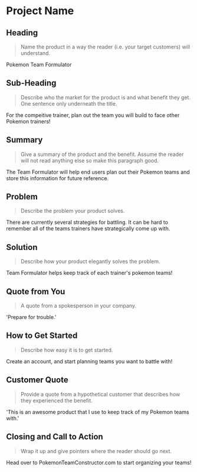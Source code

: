 # Project Name #

<!-- 
> This material was originally posted [here](http://www.quora.com/What-is-Amazons-approach-to-product-development-and-product-management). It is reproduced here for posterities sake.

There is an approach called "working backwards" that is widely used at Amazon. They work backwards from the customer, rather than starting with an idea for a product and trying to bolt customers onto it. While working backwards can be applied to any specific product decision, using this approach is especially important when developing new products or features.

For new initiatives a product manager typically starts by writing an internal press release announcing the finished product. The target audience for the press release is the new/updated product's customers, which can be retail customers or internal users of a tool or technology. Internal press releases are centered around the customer problem, how current solutions (internal or external) fail, and how the new product will blow away existing solutions.

If the benefits listed don't sound very interesting or exciting to customers, then perhaps they're not (and shouldn't be built). Instead, the product manager should keep iterating on the press release until they've come up with benefits that actually sound like benefits. Iterating on a press release is a lot less expensive than iterating on the product itself (and quicker!).

If the press release is more than a page and a half, it is probably too long. Keep it simple. 3-4 sentences for most paragraphs. Cut out the fat. Don't make it into a spec. You can accompany the press release with a FAQ that answers all of the other business or execution questions so the press release can stay focused on what the customer gets. My rule of thumb is that if the press release is hard to write, then the product is probably going to suck. Keep working at it until the outline for each paragraph flows. 

Oh, and I also like to write press-releases in what I call "Oprah-speak" for mainstream consumer products. Imagine you're sitting on Oprah's couch and have just explained the product to her, and then you listen as she explains it to her audience. That's "Oprah-speak", not "Geek-speak".

Once the project moves into development, the press release can be used as a touchstone; a guiding light. The product team can ask themselves, "Are we building what is in the press release?" If they find they're spending time building things that aren't in the press release (overbuilding), they need to ask themselves why. This keeps product development focused on achieving the customer benefits and not building extraneous stuff that takes longer to build, takes resources to maintain, and doesn't provide real customer benefit (at least not enough to warrant inclusion in the press release).
 -->
 
## Heading ##
  > Name the product in a way the reader (i.e. your target customers) will understand.

Pokemon Team Formulator

## Sub-Heading ##
  > Describe who the market for the product is and what benefit they get. One sentence only underneath the title.

For the compeitive trainer, plan out the team you will build to face other Pokemon trainers!

## Summary ##
  > Give a summary of the product and the benefit. Assume the reader will not read anything else so make this paragraph good.

The Team Formulator will help end users plan out their Pokemon teams and store this information for future reference. 
 

## Problem ##
  > Describe the problem your product solves.

There are currently several strategies for battling. It can be hard to remember all of the teams trainers have strategically come up with.  

## Solution ##
  > Describe how your product elegantly solves the problem.

Team Formulator helps keep track of each trainer's pokemon teams!


## Quote from You ##
  > A quote from a spokesperson in your company.

'Prepare for trouble.'

## How to Get Started ##
  > Describe how easy it is to get started.

Create an account, and start planning teams you want to battle with!

## Customer Quote ##
  > Provide a quote from a hypothetical customer that describes how they experienced the benefit.

'This is an awesome product that I use to keep track of my Pokemon teams with.'

## Closing and Call to Action ##
  > Wrap it up and give pointers where the reader should go next.

Head over to PokemonTeamConstructor.com to start organizing your teams!